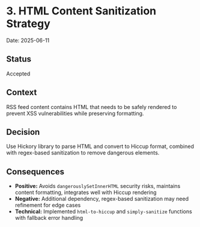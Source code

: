 # 3. HTML Content Sanitization Strategy

Date: 2025-06-11

## Status

Accepted

## Context

RSS feed content contains HTML that needs to be safely rendered to prevent XSS vulnerabilities while preserving formatting.

## Decision

Use Hickory library to parse HTML and convert to Hiccup format, combined with regex-based sanitization to remove dangerous elements.

## Consequences
- **Positive:** Avoids `dangerouslySetInnerHTML` security risks, maintains content formatting, integrates well with Hiccup rendering
- **Negative:** Additional dependency, regex-based sanitization may need refinement for edge cases
- **Technical:** Implemented `html-to-hiccup` and `simply-sanitize` functions with fallback error handling

